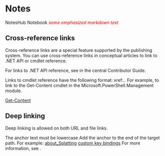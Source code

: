 # Notes
NotesHub Notebook
<span style="color:red"> *some emphasized markdown text*</span>

## Cross-reference links
Cross-reference links are a special feature supported by the publishing system. You can use cross-reference links in conceptual articles to link to .NET API or cmdlet reference.

For links to .NET API reference, see in the central Contributor Guide.

Links to cmdlet reference have the following format: xref:<module-name>.<cmdlet-name>. For example, to link to the Get-Content cmdlet in the Microsoft.PowerShell.Management module.

[Get-Content](xref:Microsoft.PowerShell.Management.Get-Content)

## Deep linking
Deep linking is allowed on both URL and file links.

The anchor text must be lowercase
Add the anchor to the end of the target path. For example:
[about_Splatting](about_Splatting.md#splatting-with-arrays)
[custom key bindings](https://code.visualstudio.com/docs/getstarted/keybindings#_custom-keybindings-for-refactorings)
For more information, see .
